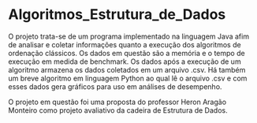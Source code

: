 # Algoritmos_Estrutura_de_Dados

  O projeto trata-se de um programa implementado na linguagem Java afim de analisar e coletar informações quanto a execução dos algoritmos de ordenação clássicos. Os dados em questão são a memória e o tempo de execução em medida de benchmark. Os dados após a execução de um algoritmo armazena os dados coletados em um arquivo .csv. Há também um breve algoritmo em linguagem Python ao qual lê o arquivo .csv e com esses dados gera gráficos para uso em análises de desempenho.

  O projeto em questão foi uma proposta do professor Heron Aragão Monteiro como projeto avaliativo da cadeira de Estrutura de Dados.
